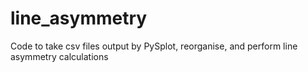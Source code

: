 # line_asymmetry
Code to take csv files output by PySplot, reorganise, and perform line asymmetry calculations 
